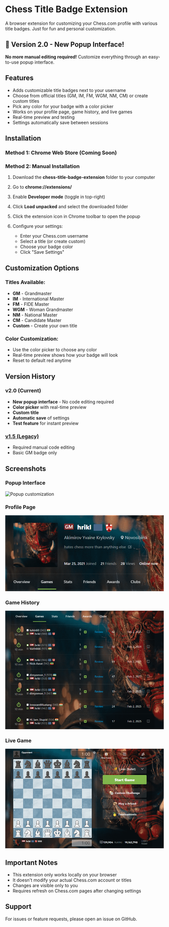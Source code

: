 # Chess Title Badge Extension

A browser extension for customizing your Chess.com profile with various title badges. Just for fun and personal customization.

## 🚀 Version 2.0 - New Popup Interface!
**No more manual editing required!** Customize everything through an easy-to-use popup interface.

## Features
- Adds customizable title badges next to your username
- Choose from official titles (GM, IM, FM, WGM, NM, CM) or create custom titles
- Pick any color for your badge with a color picker
- Works on your profile page, game history, and live games
- Real-time preview and testing
- Settings automatically save between sessions

## Installation

### Method 1: Chrome Web Store (Coming Soon)

### Method 2: Manual Installation
1. Download the **chess-title-badge-extension** folder to your computer

2. Go to **chrome://extensions/**

3. Enable **Developer mode** (toggle in top-right)

4. Click **Load unpacked** and select the downloaded folder

5. Click the extension icon in Chrome toolbar to open the popup

6. Configure your settings:
   - Enter your Chess.com username
   - Select a title (or create custom)
   - Choose your badge color
   - Click "Save Settings"

## Customization Options

### Titles Available:
- **GM** - Grandmaster
- **IM** - International Master  
- **FM** - FIDE Master
- **WGM** - Woman Grandmaster
- **NM** - National Master
- **CM** - Candidate Master
- **Custom** - Create your own title

### Color Customization:
- Use the color picker to choose any color
- Real-time preview shows how your badge will look
- Reset to default red anytime

## Version History

### v2.0 (Current)
- **New popup interface** - No code editing required
- **Color picker** with real-time preview
- **Custom title**
- **Automatic save** of settings
- **Test feature** for instant preview

### [v1.5 (Legacy)](https://github.com/hrikl/chess-title-badge/releases/tag/v1.0)
- Required manual code editing
- Basic GM badge only

## Screenshots

### Popup Interface
![Popup customization](screenshots/popup.png)

### Profile Page  
![Profile with custom badge](screenshots/profile.png)

### Game History
![Game history with badge](screenshots/game-history.png)

### Live Game
![Live game with badge](screenshots/live-game.png)

## Important Notes
- This extension only works locally on your browser
- It doesn't modify your actual Chess.com account or titles
- Changes are visible only to you
- Requires refresh on Chess.com pages after changing settings

## Support
For issues or feature requests, please open an issue on GitHub.
